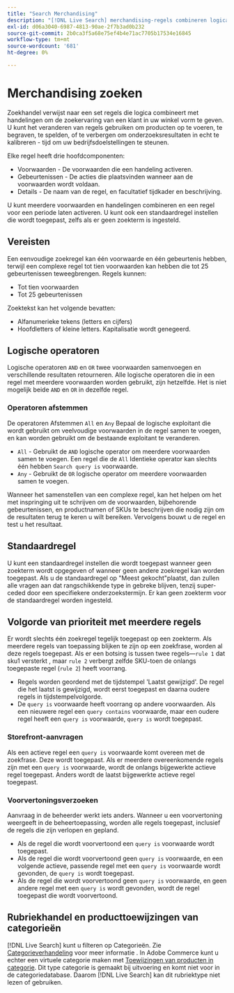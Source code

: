 ```yaml
---
title: "Search Merchandising"
description: "[!DNL Live Search] merchandising-regels combineren logica met acties om de winkelervaring vorm te geven."
exl-id: d06a3040-6987-4813-90ae-2f7b3ad0b232
source-git-commit: 2b0ca3f5a68e75ef4b4e71ac7705b17534e16845
workflow-type: tm+mt
source-wordcount: '681'
ht-degree: 0%

---
```


# Merchandising zoeken

Zoekhandel verwijst naar een set regels die logica combineert met handelingen om de zoekervaring van een klant in uw winkel vorm te geven. U kunt het veranderen van regels gebruiken om producten op te voeren, te begraven, te spelden, of te verbergen om onderzoeksresultaten in echt te kalibreren - tijd om uw bedrijfsdoelstellingen te steunen.

Elke regel heeft drie hoofdcomponenten:

* Voorwaarden - De voorwaarden die een handeling activeren.
* Gebeurtenissen - De acties die plaatsvinden wanneer aan de voorwaarden wordt voldaan.
* Details - De naam van de regel, en facultatief tijdkader en beschrijving.

U kunt meerdere voorwaarden en handelingen combineren en een regel voor een periode laten activeren. U kunt ook een standaardregel instellen die wordt toegepast, zelfs als er geen zoekterm is ingesteld.

## Vereisten

Een eenvoudige zoekregel kan één voorwaarde en één gebeurtenis hebben, terwijl een complexe regel tot tien voorwaarden kan hebben die tot 25 gebeurtenissen teweegbrengen.
Regels kunnen:

* Tot tien voorwaarden
* Tot 25 gebeurtenissen

Zoektekst kan het volgende bevatten:

* Alfanumerieke tekens (letters en cijfers)
* Hoofdletters of kleine letters. Kapitalisatie wordt genegeerd.

## Logische operatoren

Logische operatoren `AND` en `OR` twee voorwaarden samenvoegen en verschillende resultaten retourneren. Alle logische operatoren die in een regel met meerdere voorwaarden worden gebruikt, zijn hetzelfde. Het is niet mogelijk beide `AND` en `OR` in dezelfde regel.

### Operatoren afstemmen

De operatoren Afstemmen `All` en `Any` Bepaal de logische exploitant die wordt gebruikt om veelvoudige voorwaarden in de regel samen te voegen, en kan worden gebruikt om de bestaande exploitant te veranderen.

* `All` - Gebruikt de `AND` logische operator om meerdere voorwaarden samen te voegen. Een regel die de `All` Identieke operator kan slechts één hebben `Search query is` voorwaarde.
* `Any` - Gebruikt de `OR` logische operator om meerdere voorwaarden samen te voegen.

Wanneer het samenstellen van een complexe regel, kan het helpen om het met inspringing uit te schrijven om de voorwaarden, bijbehorende gebeurtenissen, en productnamen of SKUs te beschrijven die nodig zijn om de resultaten terug te keren u wilt bereiken. Vervolgens bouwt u de regel en test u het resultaat.

## Standaardregel

U kunt een standaardregel instellen die wordt toegepast wanneer geen zoekterm wordt opgegeven of wanneer geen andere zoekregel kan worden toegepast. Als u de standaardregel op &quot;Meest gekocht&quot;plaatst, dan zullen alle vragen aan dat rangschikkende type in gebreke blijven, tenzij super-ceded door een specifiekere onderzoekstermijn. Er kan geen zoekterm voor de standaardregel worden ingesteld.

## Volgorde van prioriteit met meerdere regels

Er wordt slechts één zoekregel tegelijk toegepast op een zoekterm.
Als meerdere regels van toepassing blijken te zijn op een zoekfrase, worden al deze regels toegepast. Als er een botsing is tussen twee regels—`rule 1` dat sku1 versterkt , maar `rule 2` verbergt zelfde SKU-toen de onlangs toegepaste regel (`rule 2`) heeft voorrang.

* Regels worden geordend met de tijdstempel &#39;Laatst gewijzigd&#39;. De regel die het laatst is gewijzigd, wordt eerst toegepast en daarna oudere regels in tijdstempelvolgorde.
* De `query is` voorwaarde heeft voorrang op andere voorwaarden. Als een nieuwere regel een `query contains` voorwaarde, maar een oudere regel heeft een `query is` voorwaarde, `query is` wordt toegepast.

### Storefront-aanvragen

Als een actieve regel een `query is` voorwaarde komt overeen met de zoekfrase. Deze wordt toegepast. Als er meerdere overeenkomende regels zijn met een `query is` voorwaarde, wordt de onlangs bijgewerkte actieve regel toegepast.
Anders wordt de laatst bijgewerkte actieve regel toegepast.

### Voorvertoningsverzoeken

Aanvraag in de beheerder werkt iets anders. Wanneer u een voorvertoning weergeeft in de beheertoepassing, worden alle regels toegepast, inclusief de regels die zijn verlopen en gepland.

* Als de regel die wordt voorvertoond een `query is` voorwaarde wordt toegepast.
* Als de regel die wordt voorvertoond geen `query is` voorwaarde, en een volgende actieve, passende regel met een `query is` voorwaarde wordt gevonden, de `query is` wordt toegepast.
* Als de regel die wordt voorvertoond geen `query is` voorwaarde, en geen andere regel met een `query is` wordt gevonden, wordt de regel toegepast die wordt voorvertoond.

## Rubriekhandel en producttoewijzingen van categorieën

[!DNL Live Search] kunt u filteren op Categorieën. Zie [Categorieverhandeling](category-merch.md) voor meer informatie .
In Adobe Commerce kunt u echter een virtuele categorie maken met [Toewijzingen van producten in categorie](https://experienceleague.adobe.com/docs/commerce-admin/catalog/categories/products-in-category/categories-product-assignments.html). Dit type categorie is gemaakt bij uitvoering en komt niet voor in de categoriedatabase. Daarom [!DNL Live Search] kan dit rubriektype niet lezen of gebruiken.
